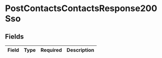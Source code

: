 # PostContactsContactsResponse200Sso


## Fields

| Field       | Type        | Required    | Description |
| ----------- | ----------- | ----------- | ----------- |